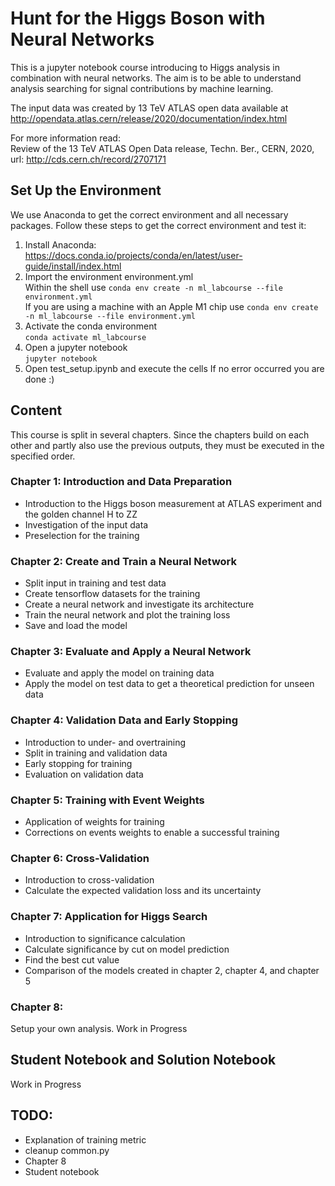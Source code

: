 # Hunt for the Higgs Boson with Neural Networks
This is a jupyter notebook course introducing to Higgs analysis in combination with neural networks.
The aim is to be able to understand analysis searching for signal contributions by machine learning.

The input data was created by 13 TeV ATLAS open data available at http://opendata.atlas.cern/release/2020/documentation/index.html

For more information read:<br>
Review of the 13 TeV ATLAS Open Data release, Techn. Ber., CERN, 2020, url: http://cds.cern.ch/record/2707171

## Set Up the Environment

We use Anaconda to get the correct environment and all necessary packages. Follow these
steps to get the correct environment and test it:
1. Install Anaconda:<br>
https://docs.conda.io/projects/conda/en/latest/user-guide/install/index.html
2. Import the environment environment.yml<br>
Within the shell use `conda env create -n ml_labcourse --file environment.yml`<br>
If you are using a machine with an Apple M1 chip use `conda env create -n ml_labcourse --file environment.yml`
3. Activate the conda environment<br>
`conda activate ml_labcourse`
4. Open a jupyter notebook<br>
`jupyter notebook`
5. Open test_setup.ipynb and execute the cells
If no error occurred you are done :)

## Content
This course is split in several chapters. Since the chapters build on each other and partly also use the previous outputs,
they must be executed in the specified order.

### Chapter 1: Introduction and Data Preparation
- Introduction to the Higgs boson measurement at ATLAS experiment and the golden channel H to ZZ
- Investigation of the input data
- Preselection for the training

### Chapter 2: Create and Train a Neural Network
- Split input in training and test data
- Create tensorflow datasets for the training
- Create a neural network and investigate its architecture
- Train the neural network and plot the training loss
- Save and load the model

### Chapter 3: Evaluate and Apply a Neural Network
- Evaluate and apply the model on training data
- Apply the model on test data to get a theoretical prediction for unseen data

### Chapter 4: Validation Data and Early Stopping
- Introduction to under- and overtraining
- Split in training and validation data
- Early stopping for training
- Evaluation on validation data

### Chapter 5: Training with Event Weights
- Application of weights for training
- Corrections on events weights to enable a successful training

### Chapter 6: Cross-Validation
- Introduction to cross-validation
- Calculate the expected validation loss and its uncertainty

### Chapter 7: Application for Higgs Search
- Introduction to significance calculation
- Calculate significance by cut on model prediction
- Find the best cut value
- Comparison of the models created in chapter 2, chapter 4, and chapter 5

### Chapter 8:
Setup your own analysis. Work in Progress

## Student Notebook and Solution Notebook
Work in Progress

## TODO:
- Explanation of training metric
- cleanup common.py
- Chapter 8
- Student notebook